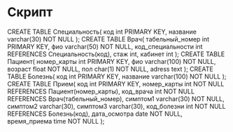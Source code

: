# Скрипт
CREATE TABLE Специальность(
	код int PRIMARY KEY,
	название varchar(30) NOT NULL
);
CREATE TABLE Врач(
	табельный_номер int PRIMARY KEY,
	фио varchar(50) NOT NULL,
	код_специальности int REFERENCES Специальность(код),
	стаж int,
	кабинет int
);
CREATE TABLE Пациент(
	номер_карты int PRIMARY KEY,
	фио varchar(100) NOT NULL,
	возраст float NOT NULL,
	пол char(1) NOT NULL,
	adress text
);
CREATE TABLE Болезнь(
	код int PRIMARY KEY,
	название varchar(100) NOT NULL
);
CREATE TABLE Прием(
	код int PRIMARY KEY,
	номер_карты int NOT NULL REFERENCES Пациент(номер_карты),
	код_врача int NOT NULL REFERENCES Врач(табельный_номер),
	симптом1 varchar(30) NOT NULL,
	симптом2 varchar(30),
	симптом3 varchar(30),
	код_болезни int NOT NULL REFERENCES Болезнь(код),
	дата_осмотра date NOT NULL,
	время_приема time NOT NULL
);
